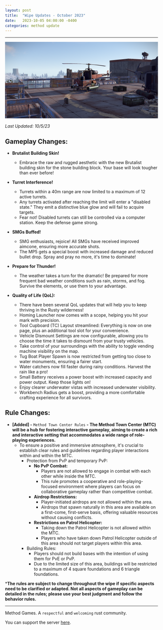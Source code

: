 ```yaml
---
layout: post
title:  "Wipe Updates - October 2023"
date:   2023-10-05 04:00:00 -0400
categories: method update
---
```


<hr color="#22ffcd">

<p align="center">
  <img src="/assets/media_posts/2023-09-07-september-wipe-updates/attack_helicopter.png"/>
</p>

*Last Updated: 10/5/23*

## **Gameplay Changes:**

- **Brutalist Building Skin!**
    - Embrace the raw and rugged aesthetic with the new Brutalist building skin for the stone building block. Your base will look tougher than ever before!

- **Turret Interference!**
    - Turrets within a 40m range are now limited to a maximum of 12 active turrets. 
    - Any turrets activated after reaching the limit will enter a "disabled state." They emit a distinctive blue glow and will fail to acquire targets.
    - Fear not! Disabled turrets can still be controlled via a computer station. Keep the defense game strong.

- **SMGs Buffed!**
    - SMG enthusiasts, rejoice! All SMGs have received improved aimcone, ensuring more accurate shots.
    - The MP5 gets a special boost with increased damage and reduced bullet drop. Spray and pray no more, it's time to dominate!

- **Prepare for Thunder!**
    - The weather takes a turn for the dramatic! Be prepared for more frequent bad weather conditions such as rain, storms, and fog. Survive the elements, or use them to your advantage.

- **Quality of Life (QoL):**
    - There have been several QoL updates that will help you to keep thriving in the Rusty wilderness!
    - Homing Launcher now comes with a scope, helping you hit your mark with precision.
    - Tool Cupboard (TC) Layout streamlined: Everything is now on one page, plus an additional tool slot for your convenience.
    - Vehicle Dismount Settings are now configurable, allowing you to choose the time it takes to dismount from your trusty vehicles.
    - Take control of your surroundings with the ability to toggle vending machine visibility on the map.
    - Tug Boat Player Spawn is now restricted from getting too close to water monuments, ensuring a fairer start.
    - Water catchers now fill faster during rainy conditions. Harvest the rain like a pro!
    - Small Battery receives a power boost with increased capacity and power output. Keep those lights on!
    - Enjoy clearer underwater vistas with increased underwater visibility.
    - Workbench Radius gets a boost, providing a more comfortable crafting experience for all survivors.

## **Rule Changes:**

- **[Added] -** ``Method Town Center Rules`` **- The Method Town Center (**MTC**) will be a hub for fostering interactive gameplay, aiming to create a rich and interactive setting that accommodates a wide range of role-playing experiences.**
    - To ensure a positive and immersive atmosphere, it's crucial to establish clear rules and guidelines regarding player interactions within and within the MTC.
        - Protection from PvP and temporary PvP:
            - **No PvP Combat:**
                - Players are not allowed to engage in combat with each other while inside the MTC.
                - This rule promotes a cooperative and role-playing-focused environment where players can focus on collaborative gameplay rather than competitive combat.
            - **Airdrop Restrictions:**
                - Player-initiated airdrops are not allowed within the area.
                - Airdrops that spawn naturally in this area are available on a first-come, first-serve basis, offering valuable resources without causing conflicts.
            - **Restrictions on Patrol Helicopter:**
                - Taking down the Patrol Helicopter is not allowed within the MTC.
                - Players who have taken down Patrol Helicopter outside of this area should not target players within this area.
        - Building Rules:
            - Players should not build bases with the intention of using them for PvE or PvP.
            - Due to the limited size of this area, buildings will be restricted to a maximum of 4 square foundations and 6 triangle foundations.

***The rules are subject to change throughout the wipe if specific aspects need to be clarified or adapted. Not all aspects of gameplay can be detailed in the rules; please use your best judgment and follow the behavior rules.**

<hr color="#22ffcd">

Method Games. A `respectful` and `welcoming` rust community.

You can support the server [here](https://paypal.me/bluejayonmeth).
